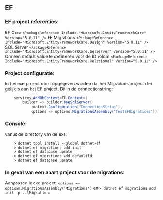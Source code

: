 ﻿## EF

### EF project referenties:

EF Core
`<PackageReference Include="Microsoft.EntityFrameworkCore" Version="5.0.11" />`
EF Migrations
`<PackageReference Include="Microsoft.EntityFrameworkCore.Design" Version="5.0.11" />`
SQL Server
`<PackageReference Include="Microsoft.EntityFrameworkCore.SqlServer" Version="5.0.11" />`
Om een default value te definieren voor de ID kolom
`<PackageReference Include="Microsoft.EntityFrameworkCore.Relational" Version="5.0.11" />`

### Project configuratie:

In het exe project moet opgegeven worden dat het Migrations project niet gelijk is aan het EF project. Dit in de connectionstring:

```csharp
    services.AddDbContext<EF.Context>(
        builder => builder.UseSqlServer(
            context.Configuration["ConnectionString"], 
            options => options.MigrationsAssembly("TestEFMigrations")));
```

### Console:

vanuit de directory van de exe:

```console
    > dotnet tool install --global dotnet-ef
    > dotnet ef migrations add init
    > dotnet ef database update
    > dotnet ef migrations add defaultId
    > dotnet ef database update
```

### In geval van een apart project voor de migrations:

Aanpassen in exe project:
    `options => options.MigrationsAssembly("Migrations")`
en
    `> dotnet ef migrations add init -p ..\Migrations`
